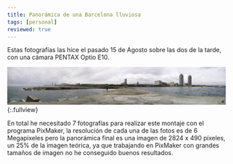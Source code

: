 ```yaml
---
title: Panorámica de una Barcelona lluviosa 
tags: [personal]
reviewed: true
---
```

Estas fotografías las hice el pasado 15 de Agosto sobre las dos de la tarde, con una cámara PENTAX Optio E10. 

![Panorámica de una Barcelona lluviosa](/img/panoramic-barcelona-360.jpg){:.fullview}

En total he necesitado 7 fotografías para realizar este montaje con el programa PixMaker, la resolución de cada una de las fotos es de 6 Megapixeles pero la panorámica final es una imagen de 2824 x 490 píxeles, un 25% de la imagen teórica, ya que trabajando en PixMaker con grandes tamaños de imagen no he conseguido buenos resultados.